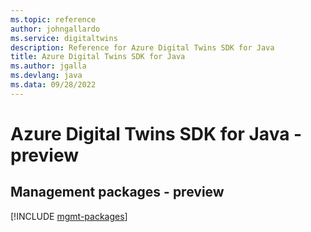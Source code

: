 ```yaml
---
ms.topic: reference
author: johngallardo
ms.service: digitaltwins
description: Reference for Azure Digital Twins SDK for Java
title: Azure Digital Twins SDK for Java
ms.author: jgalla
ms.devlang: java
ms.data: 09/28/2022
---
```

# Azure Digital Twins SDK for Java - preview

## Management packages - preview
[!INCLUDE [mgmt-packages](digital-twins-mgmt-index.md)]